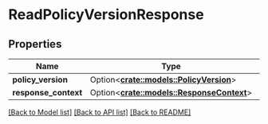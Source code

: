 # ReadPolicyVersionResponse

## Properties

Name | Type | Description | Notes
------------ | ------------- | ------------- | -------------
**policy_version** | Option<[**crate::models::PolicyVersion**](PolicyVersion.md)> |  | [optional]
**response_context** | Option<[**crate::models::ResponseContext**](ResponseContext.md)> |  | [optional]

[[Back to Model list]](../README.md#documentation-for-models) [[Back to API list]](../README.md#documentation-for-api-endpoints) [[Back to README]](../README.md)


